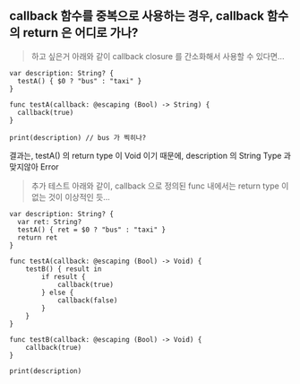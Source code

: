 ## callback 함수를 중복으로 사용하는 경우, callback 함수의 return 은 어디로 가나?

> 하고 싶은거
아래와 같이 callback closure 를 간소화해서 사용할 수 있다면...

    var description: String? {
      testA() { $0 ? "bus" : "taxi" }
    }
    
    func testA(callback: @escaping (Bool) -> String) {
      callback(true)
    }
    
    print(description) // bus 가 찍히나?

결과는,
testA() 의 return type 이 Void 이기 때문에, description 의 String Type 과 맞지않아 Error

> 추가 테스트
아래와 같이, callback 으로 정의된 func 내에서는 return type 이 없는 것이 이상적인 듯...

    var description: String? {
      var ret: String?
      testA() { ret = $0 ? "bus" : "taxi" }
      return ret
    }

    func testA(callback: @escaping (Bool) -> Void) {
        testB() { result in
            if result {
                callback(true)
            } else {
                callback(false)
            }
        }
    }

    func testB(callback: @escaping (Bool) -> Void) {
        callback(true)
    }

    print(description)
